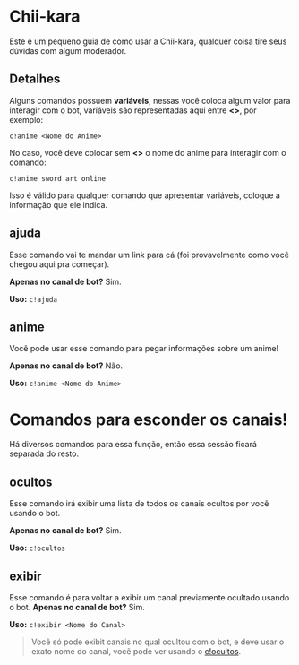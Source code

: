 
# Chii-kara
Este é um pequeno guia de como usar a Chii-kara, qualquer coisa tire seus dúvidas com algum moderador.

## Detalhes

Alguns comandos possuem **variáveis**, nessas você coloca algum valor para interagir com o bot, variáveis são representadas aqui entre **<>**, por exemplo:

    c!anime <Nome do Anime>
No caso, você deve colocar sem **<>** o nome do anime para interagir com o comando:

    c!anime sword art online

Isso é válido para qualquer comando que apresentar variáveis, coloque a informação que ele indica.

## ajuda
Esse comando vai te mandar um link para cá (foi provavelmente como você chegou aqui pra começar).

**Apenas no canal de bot?** Sim.

**Uso:**  `c!ajuda`

## anime
Você pode usar esse comando para pegar informações sobre um anime!

**Apenas no canal de bot?** Não.

**Uso:** `c!anime <Nome do Anime>`

# Comandos para esconder os canais!
Há diversos comandos para essa função, então essa sessão ficará separada do resto.

## ocultos
Esse comando irá exibir uma lista de todos os canais ocultos por você usando o bot.

**Apenas no canal de bot?** Sim.

**Uso:**  `c!ocultos` 

## exibir
Esse comando é para voltar a exibir um canal previamente ocultado usando o bot.
**Apenas no canal de bot?** Sim.

**Uso:**  `c!exibir <Nome do Canal>` 

> Você só pode exibit canais no qual ocultou com o bot, e deve usar o exato nome do canal, você pode ver usando o [c!ocultos](#ocultos).

